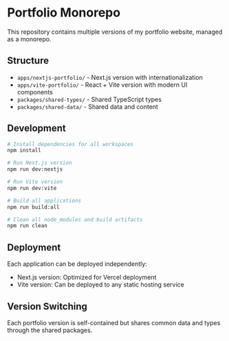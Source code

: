 # Portfolio Monorepo

This repository contains multiple versions of my portfolio website, managed as a monorepo.

## Structure

- `apps/nextjs-portfolio/` - Next.js version with internationalization
- `apps/vite-portfolio/` - React + Vite version with modern UI components
- `packages/shared-types/` - Shared TypeScript types
- `packages/shared-data/` - Shared data and content

## Development

```bash
# Install dependencies for all workspaces
npm install

# Run Next.js version
npm run dev:nextjs

# Run Vite version
npm run dev:vite

# Build all applications
npm run build:all

# Clean all node_modules and build artifacts
npm run clean
```

## Deployment

Each application can be deployed independently:

- Next.js version: Optimized for Vercel deployment
- Vite version: Can be deployed to any static hosting service

## Version Switching

Each portfolio version is self-contained but shares common data and types through the shared packages.
